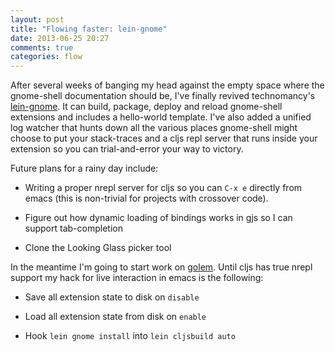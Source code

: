 ```yaml
---
layout: post
title: "Flowing faster: lein-gnome"
date: 2013-06-25 20:27
comments: true
categories: flow
---
```


After several weeks of banging my head against the empty space where the gnome-shell documentation should be, I've finally revived technomancy's [lein-gnome](https://github.com/jamii/lein-gnome). It can build, package, deploy and reload gnome-shell extensions and includes a hello-world template. I've also added a unified log watcher that hunts down all the various places gnome-shell might choose to put your stack-traces and a cljs repl server that runs inside your extension so you can trial-and-error your way to victory.

<!--more-->

Future plans for a rainy day include:

* Writing a proper nrepl server for cljs so you can `C-x e` directly from emacs (this is non-trivial for projects with crossover code).

* Figure out how dynamic loading of bindings works in gjs so I can support tab-completion

* Clone the Looking Glass picker tool

In the meantime I'm going to start work on [golem](https://github.com/jamii/golem). Until cljs has true nrepl support my hack for live interaction in emacs is the following:

* Save all extension state to disk on `disable`

* Load all extension state from disk on `enable`

* Hook `lein gnome install` into `lein cljsbuild auto`
